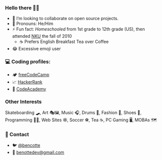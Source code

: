 ### Hello there 👋🙂

- 👯 I’m looking to collaborate on open source projects.
- 👦 Pronouns: He/Him
- ⚡ Fun fact: _Homeschooled_ from 1st grade to 12th grade (US), then attended [NKU](https://www.nku.edu) the fall of 2010
  - ☕ Prefers English Breakfast Tea over Coffee
- 😂 Excessive emoji user

### :computer: Coding profiles:
- 🏕️ [freeCodeCamp](https://www.freecodecamp.org/ahtee)
- 📈 [HackerRank](https://www.hackerrank.com/ahtee)
- 🏫 [CodeAcademy](https://www.codecademy.com/profiles/ahtee)

### Other Interests
Skateboarding 🛹, Art 🎭🖼️, Music 🎧, Drums 🥁, Fashion 👕, Shoes 👟, Programming 👨‍💻, Web Sites 🕸️, Soccer ⚽,
Tea ☕, PC Gaming 🖥️, MOBAs 🗺️

### 🤙 Contact
- 🐦 [@bencotte](https://www.twitter.com/bencotte)
- 📧 [benottedev@gmail.com](mailto:benottedev@gmail.com)

<!--
**ahtee/ahtee** is a ✨ _special_ ✨ repository because its `README.md` (this file) appears on your GitHub profile.

Here are some ideas to get you started:

- 🔭 I’m currently working on ...
- 🌱 I’m currently learning ...
- 👯 I’m looking to collaborate on ...
- 🤔 I’m looking for help with ...
- 💬 Ask me about ...
- 📫 How to reach me: ...
- 😄 Pronouns: ...
- ⚡ Fun fact: ...
-->

